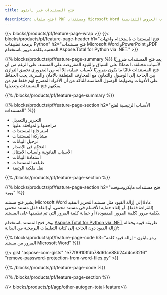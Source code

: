 ```yaml
---
title: فتح المستندات عبر بايثون 

description: افتح ملفات PDF ومستندات Microsoft Word وملفات العروض التقديمية PowerPoint المحمية بكلمة مرور عبر تطبيق Python الخاص بك.
---
```


{{< blocks/products/pf/feature-page-wrap >}}
{{< blocks/products/pf/feature-page-header h1="فتح المستندات باستخدام واجهات برمجة تطبيقات Python" h2="فتح مستندات Microsoft Word وPowerPoint وPDF المحمية بكلمة مرور باستخدام Aspose.Total for Python via .NET." >}}

{{% blocks/products/pf/feature-page-summary %}}
يعد فتح المستندات ضروريًا لأسباب مختلفة، اعتمادًا على السياق والقيود المفروضة على المستند. على الرغم من أن فتح المستندات غالبًا ما يكون ضروريًا لأسباب عملية، إلا أنه من الضروري تحقيق التوازن بين الحاجة إلى الوصول والتعاون مع المخاوف المتعلقة بالأمان والسرية. يجب الحفاظ على الأذونات وضوابط الوصول المناسبة للتأكد من أن الأفراد المصرح لهم فقط هم من يمكنهم فتح المستندات وتعديلها.

{{% /blocks/products/pf/feature-page-summary  %}}

{{% blocks/products/pf/feature-page-section  h2="الأسباب الرئيسية لفتح المستندات" %}}

- التحرير والتعديل 
- مراجعتها والموافقة عليها 
- استرجاع المستندات 
- مشاركة المستندات 
- ترحيل البيانات 
- التحكم في الإصدار 
- الأسباب القانونية وأسباب الامتثال 
- استعادة البيانات 
- طباعة المستندات 
- نقل ملكية الوثيقة

{{% /blocks/products/pf/feature-page-section %}}

{{% blocks/products/pf/feature-page-section  h2="فتح مستندات مايكروسوفت وورد" %}}

يشير فتح مستند Microsoft Word عادةً إلى إزالة القيود مثل مستند التحرير المقيد (للقراءة فقط)، أو إلغاء حماية الأقسام في مستند محمي، أو إلغاء قفل مستند محمي بكلمة مرور (كلمة المرور المفقودة) أو حماية كلمة المرور التي تم تطبيقها على المستند.  <br />

يوفر فتح المستند باستخدام [Aspose.Total for Python via .NET](https://products.aspose.com/total/python-net/) طريقة قوية وفعالة لإزالة القيود دون الحاجة إلى كتابة التعليمات البرمجية من البداية:

{{% blocks/products/pf/feature-page-code h3="رمز بايثون - إزالة قيود كلمة المرور من مستند Microsoft Word" %}}

{{< gist "aspose-com-gists" "e77f8910ffdb78d61ce88b24d4ce32f6" "remove-password-protection-from-word-files.py" >}}

{{% /blocks/products/pf/feature-page-code  %}}

{{% /blocks/products/pf/feature-page-section %}}

{{< blocks/products/pf/agp/other-autogen-total-feature>}}